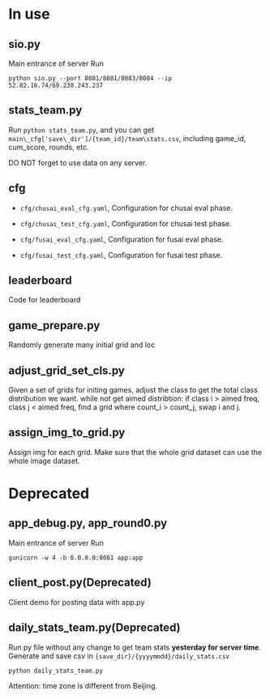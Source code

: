 # In use

## sio.py
Main entrance of server
Run 
```
python sio.py --port 8081/8081/8083/8084 --ip 52.82.16.74/69.230.243.237
```

## stats\_team.py
Run `python stats_team.py`, and you can get `main\_cfg['save\_dir']/{team_id}/team\stats.csv`, including game\_id, cum\_score, rounds, etc.

DO NOT forget to use data on any server.


## cfg
- `cfg/chusai_eval_cfg.yaml`, Configuration for chusai eval phase.

- `cfg/chusai_test_cfg.yaml`, Configuration for chusai test phase.

- `cfg/fusai_eval_cfg.yaml`, Configuration for fusai eval phase.

- `cfg/fusai_test_cfg.yaml`, Configuration for fusai test phase.


## leaderboard

Code for leaderboard

## game\_prepare.py

Randomly generate many initial grid and loc

## adjust\_grid\_set\_cls.py
Given a set of grids for initing games, adjust the class to get the total class distribution we want.
while not get aimed distribtion:
    if class i > aimed freq, class j < aimed freq, find a grid where count\_i > count\_j, swap i and j.

## assign\_img\_to\_grid.py

Assign img for each grid. Make sure that the whole grid dataset can use the whole image dataset.

# Deprecated

## app\_debug.py, app\_round0.py
Main entrance of server
Run 
```
gunicorn -w 4 -b 0.0.0.0:8081 app:app

```

## client\_post.py(Deprecated)
Client demo for posting data with app.py

## daily\_stats\_team.py(Deprecated)

Run py file without any change to get team stats **yesterday for server time**. 
Generate and save csv in `{save_dir}/{yyyymmdd}/daily_stats.csv` 

```
python daily_stats_team.py
```
Attention: time zone is different from Beijing. 
